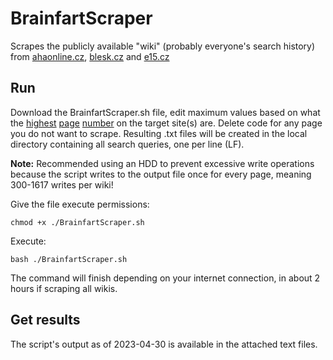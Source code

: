 # BrainfartScraper
Scrapes the publicly available "wiki" (probably everyone's search history) from [ahaonline.cz](https://wiki.ahaonline.cz/index,1,alp.html), [blesk.cz](https://wiki.blesk.cz/index,1,alp.html) and [e15.cz](https://wiki.e15.cz/index,1,alp.html)

## Run
Download the BrainfartScraper.sh file, edit maximum values based on what the [highest](https://wiki.ahaonline.cz/index,1617,alp.html) [page](https://wiki.blesk.cz/index,1048,alp.html) [number](https://wiki.e15.cz/index,300,alp.html) on the target site(s) are. Delete code for any page you do not want to scrape. Resulting .txt files will be created in the local directory containing all search queries, one per line (LF). 

**Note:** Recommended using an HDD to prevent excessive write operations because the script writes to the output file once for every page, meaning 300-1617 writes per wiki!

Give the file execute permissions:

    chmod +x ./BrainfartScraper.sh
    
Execute:

    bash ./BrainfartScraper.sh

The command will finish depending on your internet connection, in about 2 hours if scraping all wikis.

## Get results
The script's output as of 2023-04-30 is available in the attached text files. 
